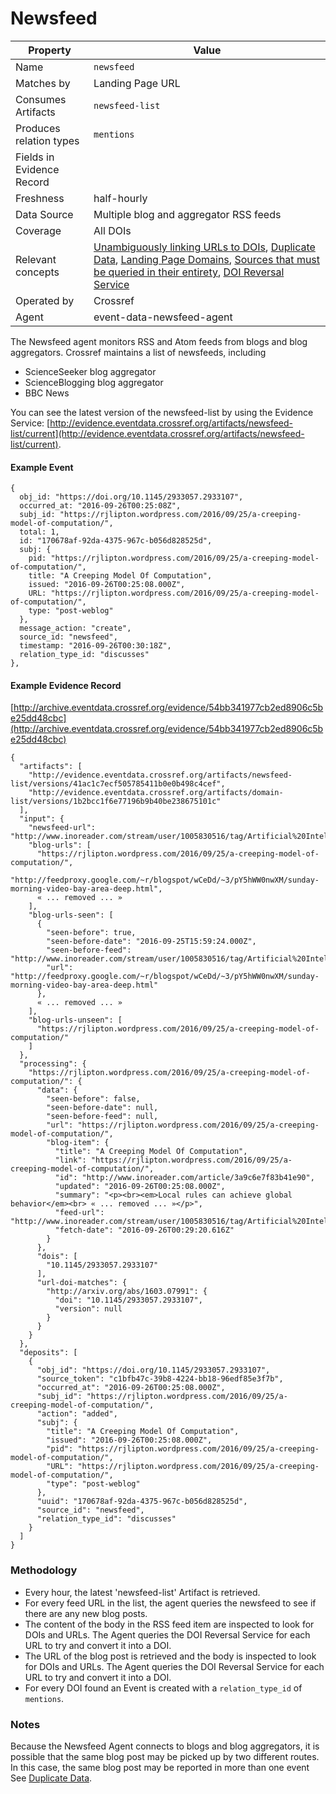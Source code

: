 # Newsfeed

| Property                  | Value          |
|---------------------------|----------------|
| Name                      | `newsfeed` |
| Matches by                | Landing Page URL |
| Consumes Artifacts        | `newsfeed-list` |
| Produces relation types   | `mentions` |
| Fields in Evidence Record |  |
| Freshness                 | half-hourly |
| Data Source               | Multiple blog and aggregator RSS feeds |
| Coverage                  | All DOIs |
| Relevant concepts         | [Unambiguously linking URLs to DOIs](concept#concept-urls), [Duplicate Data](concept#concept-duplicate), [Landing Page Domains](concept#concept-landing-page-domains), [Sources that must be queried in their entirety](concept#concept-query-entirety), [DOI Reversal Service](concept#in-depth-doi-reversal) |
| Operated by               | Crossref |
| Agent                     | event-data-newsfeed-agent |

The Newsfeed agent monitors RSS and Atom feeds from blogs and blog aggregators. Crossref maintains a list of newsfeeds, including

 - ScienceSeeker blog aggregator
 - ScienceBlogging blog aggregator
 - BBC News

You can see the latest version of the newsfeed-list by using the Evidence Service: [http://evidence.eventdata.crossref.org/artifacts/newsfeed-list/current](http://evidence.eventdata.crossref.org/artifacts/newsfeed-list/current). 


#### Example Event


    {
      obj_id: "https://doi.org/10.1145/2933057.2933107",
      occurred_at: "2016-09-26T00:25:08Z",
      subj_id: "https://rjlipton.wordpress.com/2016/09/25/a-creeping-model-of-computation/",
      total: 1,
      id: "170678af-92da-4375-967c-b056d828525d",
      subj: {
        pid: "https://rjlipton.wordpress.com/2016/09/25/a-creeping-model-of-computation/",
        title: "A Creeping Model Of Computation",
        issued: "2016-09-26T00:25:08.000Z",
        URL: "https://rjlipton.wordpress.com/2016/09/25/a-creeping-model-of-computation/",
        type: "post-weblog"
      },
      message_action: "create",
      source_id: "newsfeed",
      timestamp: "2016-09-26T00:30:18Z",
      relation_type_id: "discusses"
    },

#### Example Evidence Record

[http://archive.eventdata.crossref.org/evidence/54bb341977cb2ed8906c5be25dd48cbc](http://archive.eventdata.crossref.org/evidence/54bb341977cb2ed8906c5be25dd48cbc)

    {
      "artifacts": [
        "http://evidence.eventdata.crossref.org/artifacts/newsfeed-list/versions/41ac1c7ecf505785411b0e0b498c4cef",
        "http://evidence.eventdata.crossref.org/artifacts/domain-list/versions/1b2bcc1f6e77196b9b40be238675101c"
      ],
      "input": {
        "newsfeed-url": "http://www.inoreader.com/stream/user/1005830516/tag/Artificial%20Intelligence%2C%20Computer%20Science",
        "blog-urls": [
          "https://rjlipton.wordpress.com/2016/09/25/a-creeping-model-of-computation/",
          "http://feedproxy.google.com/~r/blogspot/wCeDd/~3/pY5hWW0nwXM/sunday-morning-video-bay-area-deep.html",
          « ... removed ... »
        ],
        "blog-urls-seen": [
          {
            "seen-before": true,
            "seen-before-date": "2016-09-25T15:59:24.000Z",
            "seen-before-feed": "http://www.inoreader.com/stream/user/1005830516/tag/Artificial%20Intelligence%2C%20Computer%20Science",
            "url": "http://feedproxy.google.com/~r/blogspot/wCeDd/~3/pY5hWW0nwXM/sunday-morning-video-bay-area-deep.html"
          },
          « ... removed ... »
        ],
        "blog-urls-unseen": [
          "https://rjlipton.wordpress.com/2016/09/25/a-creeping-model-of-computation/"
        ]
      },
      "processing": {
        "https://rjlipton.wordpress.com/2016/09/25/a-creeping-model-of-computation/": {
          "data": {
            "seen-before": false,
            "seen-before-date": null,
            "seen-before-feed": null,
            "url": "https://rjlipton.wordpress.com/2016/09/25/a-creeping-model-of-computation/",
            "blog-item": {
              "title": "A Creeping Model Of Computation",
              "link": "https://rjlipton.wordpress.com/2016/09/25/a-creeping-model-of-computation/",
              "id": "http://www.inoreader.com/article/3a9c6e7f83b41e90",
              "updated": "2016-09-26T00:25:08.000Z",
              "summary": "<p><br><em>Local rules can achieve global behavior</em><br> « ... removed ... »</p>",
              "feed-url": "http://www.inoreader.com/stream/user/1005830516/tag/Artificial%20Intelligence%2C%20Computer%20Science",
              "fetch-date": "2016-09-26T00:29:20.616Z"
            }
          },
          "dois": [
            "10.1145/2933057.2933107"
          ],
          "url-doi-matches": {
            "http://arxiv.org/abs/1603.07991": {
              "doi": "10.1145/2933057.2933107",
              "version": null
            }
          }
        }
      },
      "deposits": [
        {
          "obj_id": "https://doi.org/10.1145/2933057.2933107",
          "source_token": "c1bfb47c-39b8-4224-bb18-96edf85e3f7b",
          "occurred_at": "2016-09-26T00:25:08.000Z",
          "subj_id": "https://rjlipton.wordpress.com/2016/09/25/a-creeping-model-of-computation/",
          "action": "added",
          "subj": {
            "title": "A Creeping Model Of Computation",
            "issued": "2016-09-26T00:25:08.000Z",
            "pid": "https://rjlipton.wordpress.com/2016/09/25/a-creeping-model-of-computation/",
            "URL": "https://rjlipton.wordpress.com/2016/09/25/a-creeping-model-of-computation/",
            "type": "post-weblog"
          },
          "uuid": "170678af-92da-4375-967c-b056d828525d",
          "source_id": "newsfeed",
          "relation_type_id": "discusses"
        }
      ]
    }



### Methodology

 - Every hour, the latest 'newsfeed-list' Artifact is retrieved.
 - For every feed URL in the list, the agent queries the newsfeed to see if there are any new blog posts.
 - The content of the body in the RSS feed item are inspected to look for DOIs and URLs. The Agent queries the DOI Reversal Service for each URL to try and convert it into a DOI.
 - The URL of the blog post is retrieved and the body is inspected to look for DOIs and URLs. The Agent queries the DOI Reversal Service for each URL to try and convert it into a DOI.
 - For every DOI found an Event is created with a `relation_type_id` of `mentions`.

### Notes

Because the Newsfeed Agent connects to blogs and blog aggregators, it is possible that the same blog post may be picked up by two different routes. In this case, the same blog post may be reported in more than one event See [Duplicate Data](concept#concept-duplicate).


